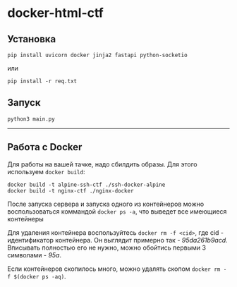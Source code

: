 # docker-html-ctf

## Установка 
```
pip install uvicorn docker jinja2 fastapi python-socketio
```
или 
```
pip install -r req.txt
```
## Запуск
```
python3 main.py
```

---

## Работа с Docker
Для работы на вашей тачке, надо сбилдить образы. Для этого используем `docker build`:
```
docker build -t alpine-ssh-ctf ./ssh-docker-alpine
docker build -t nginx-ctf ./nginx-docker
```
После запуска сервера и запуска одного из контейнеров можно воспользоваться коммандой `docker ps -a`, что выведет все имеющиеся контейнеры 

Для удаления контейнера воспользуйтесь `docker rm -f <cid>`, где cid - идентификатор контейнера. Он выглядит примерно так - *95da261b9acd*. Вписывать полностью его не нужно, можно обойтись первыми 3 символами - *95а*.

Если контейнеров скопилось много, можно удалять скопом `docker rm -f $(docker ps -aq)`.
